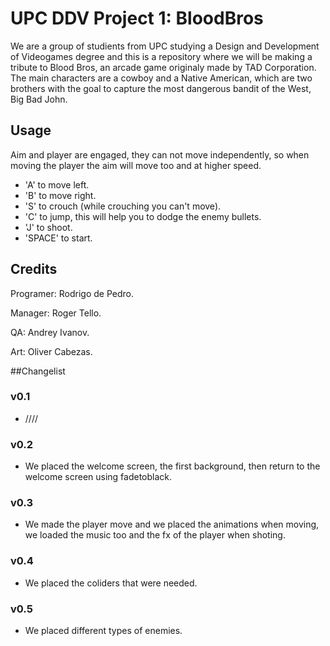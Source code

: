 
# UPC DDV Project 1: BloodBros
We are a group of studients from UPC studying a Design and Development of Videogames degree and this is a repository where we will be making a tribute to Blood Bros, an arcade game originaly made by TAD Corporation. The main characters are a cowboy and a Native American, which are two brothers with the goal to capture the most dangerous bandit of the West, Big Bad John.

## Usage
Aim and player are engaged, they can not move independently, so when moving the player the aim will move too and at higher speed. 
  - 'A' to move left. 
  - 'B' to move right. 
  - 'S' to crouch (while crouching you can't move).
  - 'C' to jump, this will help you to dodge the enemy bullets.
  - 'J' to shoot. 
  - 'SPACE' to start.

## Credits
Programer: Rodrigo de Pedro.

Manager: Roger Tello.

QA: Andrey Ivanov. 

Art: Oliver Cabezas. 

##Changelist
### v0.1
  - ////

### v0.2
  - We placed the welcome screen, the first background, then return to the welcome screen using fadetoblack. 

### v0.3
  - We made the player move and we placed the animations when moving, we loaded the music too and the fx of the player when shoting. 
  
### v0.4
  - We placed the coliders that were needed. 

### v0.5
  - We placed different types of enemies. 



